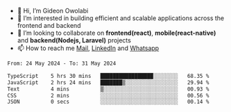 - 👋 Hi, I’m Gideon Owolabi
- 👀 I’m interested in building efficient and scalable applications across the frontend and backend
- 💞️ I’m looking to collaborate on <b>frontend(react)</b>, <b>mobile(react-native)</b> and <b>backend(Nodejs, Laravel)</b> projects
- 📫 How to reach me <a href="mailto:gideoniyin2021@gmail.com">Mail</a>, <a href="https://www.linkedin.com/in/gideon-owolabi-9b667a232/">LinkedIn</a> and <a href="https://wa.me/2348055377085">Whatsapp</a>

<!---
gude1/gude1 is a ✨ special ✨ repository because its `README.md` (this file) appears on your GitHub profile.
You can click the Preview link to take a look at your changes.
--->

<!--START_SECTION:waka-->

```txt
From: 24 May 2024 - To: 31 May 2024

TypeScript    5 hrs 30 mins   █████████████████░░░░░░░░   68.35 %
JavaScript    2 hrs 24 mins   ███████▒░░░░░░░░░░░░░░░░░   29.94 %
Text          4 mins          ▒░░░░░░░░░░░░░░░░░░░░░░░░   00.93 %
CSS           2 mins          ░░░░░░░░░░░░░░░░░░░░░░░░░   00.56 %
JSON          0 secs          ░░░░░░░░░░░░░░░░░░░░░░░░░   00.14 %
```

<!--END_SECTION:waka-->
